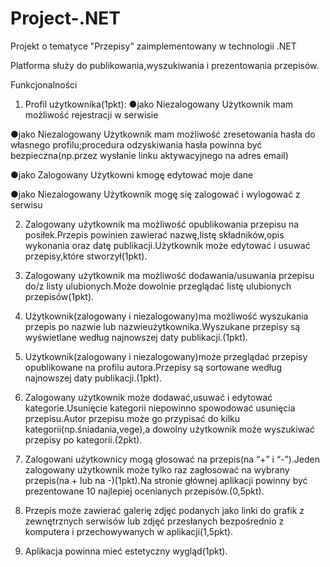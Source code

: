 # Project-.NET
Projekt o tematyce "Przepisy" zaimplementowany w technologii .NET

Platforma służy do publikowania,wyszukiwania i prezentowania przepisów.

Funkcjonalności
1. Profil użytkownika(1pkt):
  ●jako Niezalogowany Użytkownik mam możliwość rejestracji w serwisie
  
  ●jako Niezalogowany Użytkownik mam możliwość zresetowania hasła do własnego profilu;procedura odzyskiwania hasła powinna być bezpieczna(np.przez wysłanie linku aktywacyjnego na adres email)
  
  ●jako Zalogowany Użytkowni kmogę edytować moje dane
  
  ●jako Niezalogowany Użytkownik mogę się zalogować i wylogować z serwisu
  
2. Zalogowany użytkownik ma możliwość opublikowania przepisu na posiłek.Przepis powinien zawierać nazwę,listę składników,opis wykonania oraz datę publikacji.Użytkownik może edytować i usuwać przepisy,które stworzył(1pkt).

3. Zalogowany użytkownik ma możliwość dodawania/usuwania przepisu do/z listy ulubionych.Może dowolnie przeglądać listę ulubionych przepisów(1pkt).

4. Użytkownik(zalogowany i niezalogowany)ma możliwość wyszukania przepis po nazwie lub nazwieużytkownika.Wyszukane przepisy są wyświetlane według najnowszej daty publikacji.(1pkt).

5. Użytkownik(zalogowany i niezalogowany)może przeglądać przepisy opublikowane na profilu autora.Przepisy są sortowane według najnowszej daty publikacji.(1pkt).

6. Zalogowany użytkownik może dodawać,usuwać i edytować kategorie.Usunięcie kategorii niepowinno spowodować usunięcia przepisu.Autor przepisu może go przypisać do kilku kategorii(np.śniadania,vege),a dowolny użytkownik może wyszukiwać przepisy po kategorii.(2pkt).

7. Zalogowani użytkownicy mogą głosować na przepis(na “+” i “-”).Jeden zalogowany użytkownik może tylko raz zagłosować na wybrany przepis(na + lub na -)(1pkt).Na stronie głównej aplikacji powinny być prezentowane 10 najlepiej ocenianych przepisów.(0,5pkt).

8. Przepis może zawierać galerię zdjęć podanych jako linki do grafik z zewnętrznych serwisów lub zdjęć przesłanych bezpośrednio z komputera i przechowywanych w aplikacji(1,5pkt).

9. Aplikacja powinna mieć estetyczny wygląd(1pkt).
